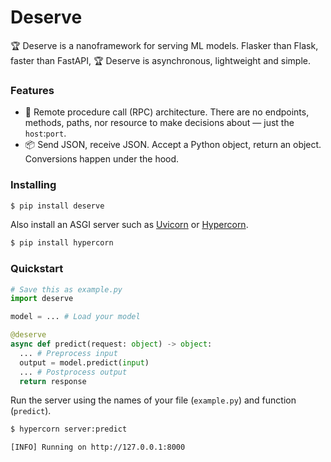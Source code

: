# Deserve

🏆 Deserve is a nanoframework for serving ML models. Flasker than Flask, faster than FastAPI, 🏆 Deserve is asynchronous, lightweight and simple.

### Features

* 🤙 Remote procedure call (RPC) architecture. There are no endpoints, methods, paths, nor resource to make decisions about — just the `host`:`port`.
* 📦 Send JSON, receive JSON. Accept a Python object, return an object. Conversions happen under the hood.

### Installing

```sh
$ pip install deserve
```

Also install an ASGI server such as [Uvicorn](https://www.uvicorn.org) or [Hypercorn](https://pgjones.gitlab.io/hypercorn).

```sh
$ pip install hypercorn
```

### Quickstart

```py
# Save this as example.py
import deserve

model = ... # Load your model

@deserve
async def predict(request: object) -> object:
  ... # Preprocess input
  output = model.predict(input)
  ... # Postprocess output
  return response
```

Run the server using the names of your file (`example.py`) and function (`predict`).

```sh
$ hypercorn server:predict

[INFO] Running on http://127.0.0.1:8000
```
